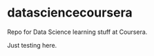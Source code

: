 datasciencecoursera
===================

Repo for Data Science learning stuff at Coursera.

Just testing here.
